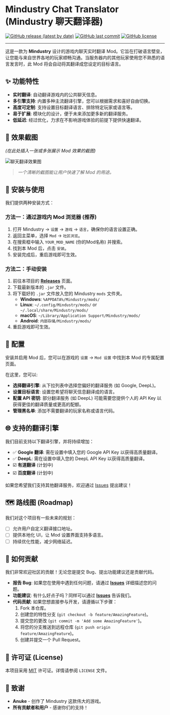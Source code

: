 # Mindustry Chat Translator (Mindustry 聊天翻译器)

[![GitHub release (latest by date)](https://img.shields.io/github/v/release/lhDream/auto-translate?style=for-the-badge)](https://github.com/lhDream/auto-translate/releases)
[![GitHub last commit](https://img.shields.io/github/last-commit/lhDream/auto-translate?style=for-the-badge)](https://github.com/lhDream/auto-translate/commits/main)
[![GitHub license](https://img.shields.io/github/license/lhDream/auto-translate?style=for-the-badge)](./LICENSE)

<!-- [English](./README.en.md) | **简体中文** -->

---

这是一款为 **Mindustry** 设计的游戏内聊天实时翻译 Mod。它旨在打破语言壁垒，让您能与来自世界各地的玩家顺畅沟通。当服务器内的其他玩家使用您不熟悉的语言发言时，此 Mod 将会自动将其翻译成您设定的目标语言。

## ✨ 功能特性

*   **实时翻译**: 自动翻译游戏内的公共聊天信息。
*   **多引擎支持**: 内置多种主流翻译引擎，您可以根据需求和喜好自由切换。
*   **高度可定制**: 支持设置目标翻译语言、排除特定玩家或语言等。
*   **易于扩展**: 模块化的设计，便于未来添加更多新的翻译服务。
*   **低延迟**: 经过优化，力求在不影响游戏体验的前提下提供快速翻译。

## 📸 效果截图

*(在此处插入一张或多张展示 Mod 效果的截图)*

![聊天翻译效果图](https://your-image-host.com/path/to/screenshot.png)
> *一个清晰的截图能让用户快速了解 Mod 的用途。*

## 🚀 安装与使用

我们提供两种安装方式：

### 方法一：通过游戏内 Mod 浏览器 (推荐)

1.  打开 Mindustry -> `设置` -> `游戏` -> `语言`，确保你的语言设置正确。
2.  返回主菜单，选择 `Mod` -> `社区浏览`。
3.  在搜索框中输入 `YOUR_MOD_NAME` (你的Mod名称) 并搜索。
4.  找到本 Mod 后，点击 `安装`。
5.  安装完成后，重启游戏即可生效。

### 方法二：手动安装

1.  前往本项目的 [**Releases**](https://github.com/lhDream/auto-translate/releases) 页面。
2.  下载最新版本的 `.jar` 文件。
3.  将下载好的 `.jar` 文件放入您的 Mindustry `mods` 文件夹。
    *   **Windows**: `%APPDATA%/Mindustry/mods/`
    *   **Linux**: `~/.config/Mindustry/mods/` or `~/.local/share/Mindustry/mods/`
    *   **macOS**: `~/Library/Application Support/Mindustry/mods/`
    *   **Android**: `内部存储/Mindustry/mods/`
4.  重启游戏即可生效。

## 🔧 配置

安装并启用 Mod 后，您可以在游戏的 `设置` -> `Mod 设置` 中找到本 Mod 的专属配置页面。

在这里，您可以:
*   **选择翻译引擎**: 从下拉列表中选择您偏好的翻译服务 (如 Google, DeepL)。
*   **设置目标语言**: 设置您希望将聊天信息翻译成的语言。
*   **配置 API 密钥**: 部分翻译服务 (如 DeepL) 可能需要您提供个人的 API Key 以获得更佳的翻译质量或更高的配额。
*   **管理黑名单**: 添加不需要翻译的玩家名称或语言代码。

## 🌐 支持的翻译引擎

我们目前支持以下翻译引擎，并将持续增加：

*   ✅ **Google 翻译**: 需在设置中填入您的 Google API Key 以获得高质量翻译。
*   ✅ **DeepL**: 需在设置中填入您的 DeepL API Key 以获得高质量翻译。
*   ☑️ **有道翻译** (计划中)
*   ☑️ **百度翻译** (计划中)

如果您希望我们支持其他翻译服务，欢迎通过 [Issues](https://github.com/lhDream/auto-translate/issues) 提出建议！

## 🗺️ 路线图 (Roadmap)

我们对这个项目有一些未来的规划：

*   [ ] 允许用户自定义翻译接口地址。
*   [ ] 提供本地化 UI，让 Mod 设置界面支持多语言。
*   [ ] 持续优化性能，减少网络延迟。

## 🤝 如何贡献

我们非常欢迎社区的贡献！无论您是提交 Bug、提出功能建议还是贡献代码。

*   **报告 Bug**: 如果您在使用中遇到任何问题，请通过 [**Issues**](https://github.com/lhDream/auto-translate/issues) 详细描述您的问题。
*   **功能建议**: 有什么好点子吗？同样可以通过 [**Issues**](https://github.com/lhDream/auto-translate/issues) 告诉我们。
*   **代码贡献**: 如果您想直接参与开发，请遵循以下步骤：
    1.  Fork 本仓库。
    2.  创建您的特性分支 (`git checkout -b feature/AmazingFeature`)。
    3.  提交您的更改 (`git commit -m 'Add some AmazingFeature'`)。
    4.  将您的分支推送到远程仓库 (`git push origin feature/AmazingFeature`)。
    5.  创建并提交一个 Pull Request。

## 📄 许可证 (License)

本项目采用 [MIT](LICENSE) 许可证。详情请参阅 `LICENSE` 文件。

## 🙏 致谢

*   **Anuke** - 创作了 Mindustry 这款伟大的游戏。
*   **所有贡献者和用户** - 感谢你们的支持！
